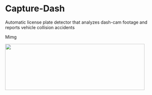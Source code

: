 # Capture-Dash
Automatic license plate detector that analyzes dash-cam footage and reports vehicle collision accidents

Mimg

<img src="https://github.com/Matt-Tang/Capture-Dash/tree/master/thumbnails/project.gif" width="450" height="150" />

